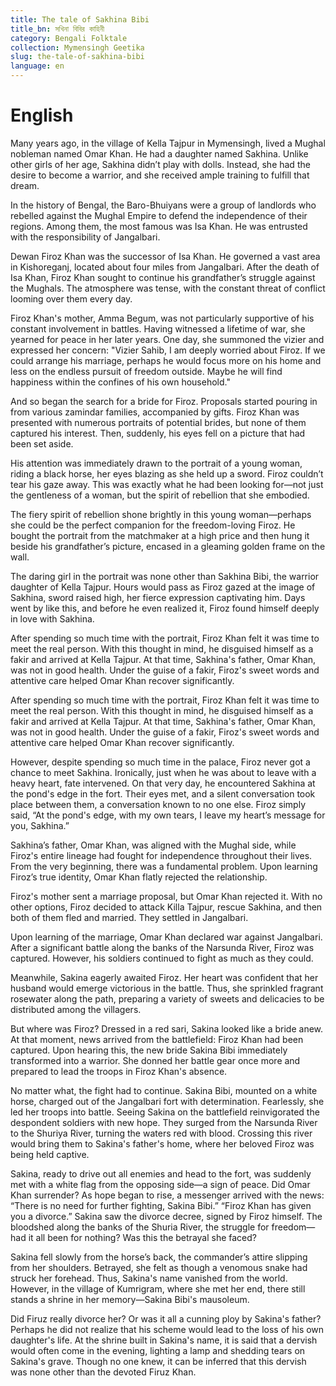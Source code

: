 ```yaml
---
title: The tale of Sakhina Bibi
title_bn: সখিনা বিবির কাহিনী
category: Bengali Folktale
collection: Mymensingh Geetika
slug: the-tale-of-sakhina-bibi
language: en
---
```


# English

Many years ago, in the village of Kella Tajpur in Mymensingh, lived a Mughal nobleman named Omar Khan. He had a daughter named Sakhina. Unlike other girls of her age, Sakhina didn’t play with dolls. Instead, she had the desire to become a warrior, and she received ample training to fulfill that dream.

In the history of Bengal, the Baro-Bhuiyans were a group of landlords who rebelled against the Mughal Empire to defend the independence of their regions. Among them, the most famous was Isa Khan. He was entrusted with the responsibility of Jangalbari.

Dewan Firoz Khan was the successor of Isa Khan. He governed a vast area in Kishoreganj, located about four miles from Jangalbari. After the death of Isa Khan, Firoz Khan sought to continue his grandfather’s struggle against the Mughals. The atmosphere was tense, with the constant threat of conflict looming over them every day.

Firoz Khan's mother, Amma Begum, was not particularly supportive of his constant involvement in battles. Having witnessed a lifetime of war, she yearned for peace in her later years. One day, she summoned the vizier and expressed her concern: "Vizier Sahib, I am deeply worried about Firoz. If we could arrange his marriage, perhaps he would focus more on his home and less on the endless pursuit of freedom outside. Maybe he will find happiness within the confines of his own household."

And so began the search for a bride for Firoz. Proposals started pouring in from various zamindar families, accompanied by gifts. Firoz Khan was presented with numerous portraits of potential brides, but none of them captured his interest. Then, suddenly, his eyes fell on a picture that had been set aside.

His attention was immediately drawn to the portrait of a young woman, riding a black horse, her eyes blazing as she held up a sword. Firoz couldn’t tear his gaze away. This was exactly what he had been looking for—not just the gentleness of a woman, but the spirit of rebellion that she embodied.

The fiery spirit of rebellion shone brightly in this young woman—perhaps she could be the perfect companion for the freedom-loving Firoz. He bought the portrait from the matchmaker at a high price and then hung it beside his grandfather’s picture, encased in a gleaming golden frame on the wall.

The daring girl in the portrait was none other than Sakhina Bibi, the warrior daughter of Kella Tajpur. Hours would pass as Firoz gazed at the image of Sakhina, sword raised high, her fierce expression captivating him. Days went by like this, and before he even realized it, Firoz found himself deeply in love with Sakhina.

After spending so much time with the portrait, Firoz Khan felt it was time to meet the real person. With this thought in mind, he disguised himself as a fakir and arrived at Kella Tajpur. At that time, Sakhina's father, Omar Khan, was not in good health. Under the guise of a fakir, Firoz's sweet words and attentive care helped Omar Khan recover significantly.

After spending so much time with the portrait, Firoz Khan felt it was time to meet the real person. With this thought in mind, he disguised himself as a fakir and arrived at Kella Tajpur. At that time, Sakhina's father, Omar Khan, was not in good health. Under the guise of a fakir, Firoz's sweet words and attentive care helped Omar Khan recover significantly.

However, despite spending so much time in the palace, Firoz never got a chance to meet Sakhina. Ironically, just when he was about to leave with a heavy heart, fate intervened. On that very day, he encountered Sakhina at the pond's edge in the fort. Their eyes met, and a silent conversation took place between them, a conversation known to no one else. Firoz simply said, “At the pond's edge, with my own tears, I leave my heart’s message for you, Sakhina.”

Sakhina’s father, Omar Khan, was aligned with the Mughal side, while Firoz's entire lineage had fought for independence throughout their lives. From the very beginning, there was a fundamental problem. Upon learning Firoz’s true identity, Omar Khan flatly rejected the relationship.

Firoz's mother sent a marriage proposal, but Omar Khan rejected it. With no other options, Firoz decided to attack Killa Tajpur, rescue Sakhina, and then both of them fled and married. They settled in Jangalbari.

Upon learning of the marriage, Omar Khan declared war against Jangalbari. After a significant battle along the banks of the Narsunda River, Firoz was captured. However, his soldiers continued to fight as much as they could.

Meanwhile, Sakina eagerly awaited Firoz. Her heart was confident that her husband would emerge victorious in the battle. Thus, she sprinkled fragrant rosewater along the path, preparing a variety of sweets and delicacies to be distributed among the villagers.

But where was Firoz? Dressed in a red sari, Sakina looked like a bride anew. At that moment, news arrived from the battlefield: Firoz Khan had been captured. Upon hearing this, the new bride Sakina Bibi immediately transformed into a warrior. She donned her battle gear once more and prepared to lead the troops in Firoz Khan's absence.

No matter what, the fight had to continue. Sakina Bibi, mounted on a white horse, charged out of the Jangalbari fort with determination. Fearlessly, she led her troops into battle. Seeing Sakina on the battlefield reinvigorated the despondent soldiers with new hope. They surged from the Narsunda River to the Shuriya River, turning the waters red with blood. Crossing this river would bring them to Sakina's father's home, where her beloved Firoz was being held captive.

Sakina, ready to drive out all enemies and head to the fort, was suddenly met with a white flag from the opposing side—a sign of peace. Did Omar Khan surrender? As hope began to rise, a messenger arrived with the news: “There is no need for further fighting, Sakina Bibi.” “Firoz Khan has given you a divorce.” Sakina saw the divorce decree, signed by Firoz himself. The bloodshed along the banks of the Shuria River, the struggle for freedom—had it all been for nothing? Was this the betrayal she faced?

Sakina fell slowly from the horse’s back, the commander’s attire slipping from her shoulders. Betrayed, she felt as though a venomous snake had struck her forehead. Thus, Sakina's name vanished from the world. However, in the village of Kumrigram, where she met her end, there still stands a shrine in her memory—Sakina Bibi's mausoleum.

Did Firuz really divorce her? Or was it all a cunning ploy by Sakina's father? Perhaps he did not realize that his scheme would lead to the loss of his own daughter's life. At the shrine built in Sakina's name, it is said that a dervish would often come in the evening, lighting a lamp and shedding tears on Sakina's grave. Though no one knew, it can be inferred that this dervish was none other than the devoted Firuz Khan.
